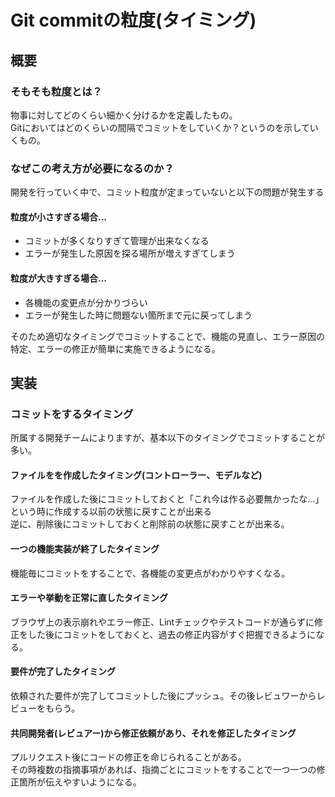 # Git commitの粒度(タイミング)
## 概要
### そもそも粒度とは？
物事に対してどのくらい細かく分けるかを定義したもの。<br>
Gitにおいてはどのくらいの間隔でコミットをしていくか？というのを示していくもの。

### なぜこの考え方が必要になるのか？
開発を行っていく中で、コミット粒度が定まっていないと以下の問題が発生する
#### 粒度が小さすぎる場合...
 - コミットが多くなりすぎて管理が出来なくなる
 - エラーが発生した原因を探る場所が増えすぎてしまう
#### 粒度が大きすぎる場合...
 - 各機能の変更点が分かりづらい
 - エラーが発生した時に問題ない箇所まで元に戻ってしまう

そのため適切なタイミングでコミットすることで、機能の見直し、エラー原因の特定、エラーの修正が簡単に実施できるようになる。
## 実装
### コミットをするタイミング
所属する開発チームによりますが、基本以下のタイミングでコミットすることが多い。
#### ファイルをを作成したタイミング(コントローラー、モデルなど)
ファイルを作成した後にコミットしておくと「これ今は作る必要無かったな...」という時に作成する以前の状態に戻すことが出来る<br>
逆に、削除後にコミットしておくと削除前の状態に戻すことが出来る。
#### 一つの機能実装が終了したタイミング
機能毎にコミットをすることで、各機能の変更点がわかりやすくなる。
#### エラーや挙動を正常に直したタイミング
ブラウザ上の表示崩れやエラー修正、Lintチェックやテストコードが通らずに修正をした後にコミットをしておくと、過去の修正内容がすぐ把握できるようになる。
#### 要件が完了したタイミング
依頼された要件が完了してコミットした後にプッシュ。その後レビュワーからレビューをもらう。
#### 共同開発者(レビュアー)から修正依頼があり、それを修正したタイミング
プルリクエスト後にコードの修正を命じられることがある。<br>
その時複数の指摘事項があれば、指摘ごとにコミットをすることで一つ一つの修正箇所が伝えやすいようになる。